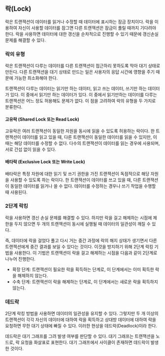 ## 락(Lock)
락은 트랜잭션이 데이터를 읽거나 수정할 때 데이터에 표시하는 잠금 장치이다. 락을 이용하여 자신이 사용할 데이터를 잠그면 다른 트랜잭션은 잠금이 풀릴 때까지 기다려야 한다. 락을 사용하면 데이터에 대한 갱신을 순차적으로 진행할 수 있기 때문에 갱신손실 문제를 해결할 수 있다.

### 락의 유형
락은 트랜잭션이 다루는 데이터를 다른 트랜잭션이 접근하리 못하도록 막아 대기 상태로 만든다. 다른 트랜잭션을 대기 상태로 만드는 일은 사용자의 응답 시간에 영향을 주기 때문에 가능한 최소화해야 한다. 

트랜잭션이 다루는 데이터는 읽기만 하는 데이터, 읽고 쓰는 데이터, 쓰기만 하는 데이터가 있다. 이 중에서 읽기만 하는 데이터가 있다. 이 중에서 읽기만하는 데이터를 다루는 트랜잭션은 어느 정도 허용해도 문제가 없다. 이 점을 고려하여 락의 유형을 두 가지로 분류한다.

#### 고유락 (Shared Lock 또는 Read Lock)

고유락은 여러 트랜잭션이 동일한 자원을 동시에 읽을 수 있도록 허용하는 락이다. 한 트랜잭션이 데이터를 읽고 있을 때, 다른 트랜잭션이 동일한 데이터를 읽을 수 있지만, 이때는 해당 데이터를 수정할 수 없다. 다수의 트랜잭션이 데이터를 읽는 경우에 사용되며, 서로 간섭 없이 읽을 수 있다.

#### 배타락 (Exclusive Lock 또는 Write Lock)

배타락은 특정 자원에 대한 읽기 및 쓰기 권한을 가진 트랜잭션이 독점적으로 해당 자원을 사용할 수 있도록 하는 락이다. 한 트랜잭션이 데이터를 쓰고 있을 때, 다른 트랜잭션이 동일한 데이터를 읽거나 쓸 수 없다. 데이터를 수정하는 경우나 쓰기 작업을 수행할 때 사용된다.


### 2단계 락킹
락을 사용하면 갱신 손실 문제를 해결할 수 있다. 하지만 락을 걸고 해제하는 시점에 제한을 두지 않으면 두 개의 트랜잭션이 동시에 실행될 때 데이터의 일관성이 깨질 수 있다. 

즉, 데이터에 락을 걸었다 풀고 다시 거는 중간 과정에 락의 해지 상태가 생기면서 다른 트랜잭션에게 중간 결과를 보일 수 있다는 것이다. 이것을 방지하기 위해 2단계 락킹 기법을 사용한다. 이 기법은 트랜잭션이 락을 걸고 해제하는 시점을 다음과 같이 2단계로 나누어 진행한다.

- 확장 단계: 트랜잭션이 필요한 락을 획득하는 단계로, 이 단계에서는 이미 획득한 락을 해체하지 않는다.
- 수축 단계: 트랜잭션이 락을 해제하는 단계로, 이 단계에서는 새로운 락을 획득하지 않는다.



### 데드락

2단계 락킹 방법을 사용하면 데이터의 일관성을 유지할 수 있다. 그렇지만 두 개 이상의 트랜잭션이 각각 자신의 데이터에 대하여 락을 획득하고 상대방 데이터에 대하여 락을 요청하면 무한 대기 상태에 빠질 수 있다. 이러한 현상을 데드락(Deadlock)이라 한다.

데드락은 대기 그래프를 그려 발생 여부를 판단할 수 있다. 대기 그래프는 트랜잭션을 노드로, 락 요청을 화살표로 표현한다. 대기 그래프에서 사이클이 존재하면 데드락이 발생한 것이다.